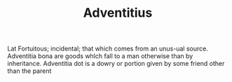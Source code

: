 ---
title: Adventitius
letter: A
permalink: "/definitions/adventitius.html"
body: Lat Fortuitous; incidental; that which comes from an unus-ual source. Adventitia
  bona are goods whlch fall to a man otherwise than by inheritance. Adventitia dot
  is a dowry or portion given by some friend other than the parent
published_at: '2018-07-07'
source: Black's Law Dictionary
layout: post
---